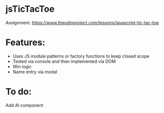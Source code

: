 # jsTicTacToe

Assignment: https://www.theodinproject.com/lessons/javascript-tic-tac-toe

# Features:
- Uses JS module patterns or factory functions to keep closed scope
- Tested via console and then implemented via DOM
- Win logic
- Name entry via modal

# To do:
Add AI component

